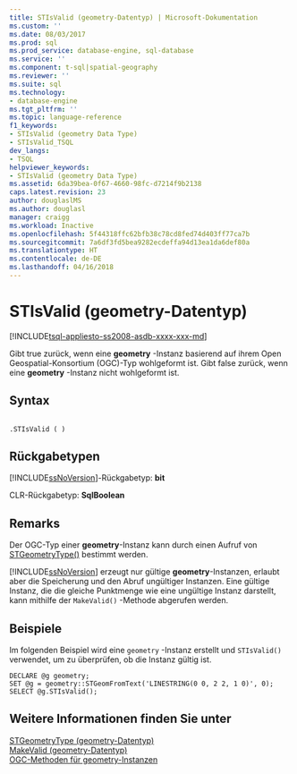 ```yaml
---
title: STIsValid (geometry-Datentyp) | Microsoft-Dokumentation
ms.custom: ''
ms.date: 08/03/2017
ms.prod: sql
ms.prod_service: database-engine, sql-database
ms.service: ''
ms.component: t-sql|spatial-geography
ms.reviewer: ''
ms.suite: sql
ms.technology:
- database-engine
ms.tgt_pltfrm: ''
ms.topic: language-reference
f1_keywords:
- STIsValid (geometry Data Type)
- STIsValid_TSQL
dev_langs:
- TSQL
helpviewer_keywords:
- STIsValid (geometry Data Type)
ms.assetid: 6da39bea-0f67-4660-98fc-d7214f9b2138
caps.latest.revision: 23
author: douglaslMS
ms.author: douglasl
manager: craigg
ms.workload: Inactive
ms.openlocfilehash: 5f44318ffc62bfb38c78cd8fed74d403ff77ca7b
ms.sourcegitcommit: 7a6df3fd5bea9282ecdeffa94d13ea1da6def80a
ms.translationtype: HT
ms.contentlocale: de-DE
ms.lasthandoff: 04/16/2018
---
```

# <a name="stisvalid-geometry-data-type"></a>STIsValid (geometry-Datentyp)
[!INCLUDE[tsql-appliesto-ss2008-asdb-xxxx-xxx-md](../../includes/tsql-appliesto-ss2008-asdb-xxxx-xxx-md.md)]

Gibt true zurück, wenn eine **geometry** -Instanz basierend auf ihrem Open Geospatial-Konsortium (OGC)-Typ wohlgeformt ist. Gibt false zurück, wenn eine **geometry** -Instanz nicht wohlgeformt ist.
  
## <a name="syntax"></a>Syntax  
  
```  
  
.STIsValid ( )  
```  
  
## <a name="return-types"></a>Rückgabetypen  
 [!INCLUDE[ssNoVersion](../../includes/ssnoversion-md.md)]-Rückgabetyp: **bit**  
  
 CLR-Rückgabetyp: **SqlBoolean**  
  
## <a name="remarks"></a>Remarks  
 Der OGC-Typ einer **geometry**-Instanz kann durch einen Aufruf von [STGeometryType()](../../t-sql/spatial-geometry/stgeometrytype-geometry-data-type.md) bestimmt werden.  
  
 [!INCLUDE[ssNoVersion](../../includes/ssnoversion-md.md)] erzeugt nur gültige **geometry**-Instanzen, erlaubt aber die Speicherung und den Abruf ungültiger Instanzen. Eine gültige Instanz, die die gleiche Punktmenge wie eine ungültige Instanz darstellt, kann mithilfe der `MakeValid()` -Methode abgerufen werden.  
  
## <a name="examples"></a>Beispiele  
 Im folgenden Beispiel wird eine `geometry` -Instanz erstellt und `STIsValid()` verwendet, um zu überprüfen, ob die Instanz gültig ist.  
  
```  
DECLARE @g geometry;  
SET @g = geometry::STGeomFromText('LINESTRING(0 0, 2 2, 1 0)', 0);  
SELECT @g.STIsValid();  
```  
  
## <a name="see-also"></a>Weitere Informationen finden Sie unter  
 [STGeometryType &#40;geometry-Datentyp&#41;](../../t-sql/spatial-geometry/stgeometrytype-geometry-data-type.md)   
 [MakeValid &#40;geometry-Datentyp&#41;](../../t-sql/spatial-geometry/makevalid-geometry-data-type.md)   
 [OGC-Methoden für geometry-Instanzen](../../t-sql/spatial-geometry/ogc-methods-on-geometry-instances.md)  
  
  

